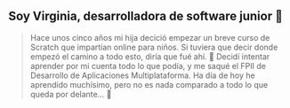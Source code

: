 ## Soy Virginia, desarrolladora de software junior 👋

> Hace unos cinco años mi hija decició empezar un breve curso de Scratch que impartían online para niños.
> Si tuviera que decir donde empezó el camino a todo esto, diría que fué ahí.
> 🌱
> Decidí intentar aprender por mi cuenta todo lo que podía, y me saqué el FPII de Desarrollo de Aplicaciones Multiplataforma.
> Ha día de hoy he aprendido muchísimo, pero no es nada comparado a todo lo que queda por delante...
> :deciduous_tree:
<!--   
**Vir-e/Vir-e** is a ✨ _special_ ✨ repository because its `README.md` (this file) appears on your GitHub profile.

Here are some ideas to get you started:

- 🔭 I’m currently working on ...
- 🌱 I’m currently learning ...
- 👯 I’m looking to collaborate on ...
- 🤔 I’m looking for help with ...
- 💬 Ask me about ...
- 📫 How to reach me: ...
- 😄 Pronouns: ...
- ⚡ Fun fact: ...

-->



